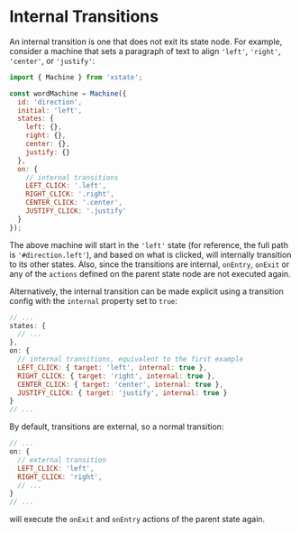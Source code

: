 # Internal Transitions

An internal transition is one that does not exit its state node. For example, consider a machine that sets a paragraph of text to align `'left'`, `'right'`, `'center'`, or `'justify'`:

```js
import { Machine } from 'xstate';

const wordMachine = Machine({
  id: 'direction',
  initial: 'left',
  states: {
    left: {},
    right: {},
    center: {},
    justify: {}
  },
  on: {
    // internal transitions
    LEFT_CLICK: '.left',
    RIGHT_CLICK: '.right',
    CENTER_CLICK: '.center',
    JUSTIFY_CLICK: '.justify'
  }
});
```

The above machine will start in the `'left'` state (for reference, the full path is `'#direction.left'`), and based on what is clicked, will internally transition to its other states. Also, since the transitions are internal, `onEntry`, `onExit` or any of the `actions` defined on the parent state node are not executed again.

Alternatively, the internal transition can be made explicit using a transition config with the `internal` property set to `true`:

```js
// ...
states: {
  // ...
},
on: {
  // internal transitions, equivalent to the first example
  LEFT_CLICK: { target: 'left', internal: true },
  RIGHT_CLICK: { target: 'right', internal: true },
  CENTER_CLICK: { target: 'center', internal: true },
  JUSTIFY_CLICK: { target: 'justify', internal: true }
}
// ...
```

By default, transitions are external, so a normal transition:

```js
// ...
on: {
  // external transition
  LEFT_CLICK: 'left',
  RIGHT_CLICK: 'right',
  // ...
}
// ...
```

will execute the `onExit` and `onEntry` actions of the parent state again.
